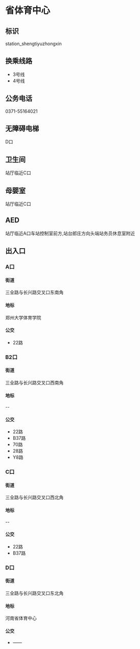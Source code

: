 # 省体育中心

## 标识

station_shengtiyuzhongxin

## 换乘线路

- 3号线
- 4号线

## 公务电话

0371-55164021

## 无障碍电梯

D口

## 卫生间

站厅临近C口

## 母婴室

站厅临近C口

## AED

站厅临近A口车站控制室前方,站台郎庄方向头端站务员休息室附近

## 出入口

### A口

#### 街道

三全路与长兴路交叉口东南角

#### 地标

郑州大学体育学院

#### 公交

- 22路

### B2口

#### 街道

三全路与长兴路交叉口西南角

#### 地标

--

#### 公交

- 22路
- B37路
- 70路
- 28路
- Y8路

### C口

#### 街道

三全路与长兴路交叉口西北角

#### 地标

--

#### 公交

- 22路
- B37路

### D口

#### 街道

三全路与长兴路交叉口东北角

#### 地标

河南省体育中心

#### 公交

- ——

